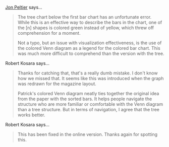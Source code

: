 <a href="http://PeltierTech.com/WordPress/" rel="nofollow noopener" target="_blank">Jon Peltier</a> says…
>	<p>The tree chart below the first bar chart has an unfortunate error. While this is an effective way to describe the bars in the chart, one of the [n] shapes is colored green instead of yellow, which threw off comprehension for a moment.</p>
>	<p>Not a typo, but an issue with visualization effectiveness, is the use of the colored Venn diagram as a legend for the colored bar chart. This was much more difficult to comprehend than the version with the tree.</p>

Robert Kosara says…
>	<p>Thanks for catching that, that's a really dumb mistake. I don't know how we missed that. It seems like this was introduced when the graph was redrawn for the magazine layout.</p>
>	<p>Patrick's colored Venn diagram neatly ties together the original idea from the paper with the sorted bars. It helps people navigate the structure who are more familiar or comfortable with the Venn diagram than a tree structure. But in terms of navigation, I agree that the tree works better.</p>

Robert Kosara says…
>	<p>This has been fixed in the online version. Thanks again for spotting this.</p>
